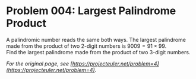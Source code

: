 # Problem 004: Largest Palindrome Product
  
A palindromic number reads the same both ways. The largest palindrome made from the product of two $2$-digit numbers is $9009 = 91 \times 99$.  
Find the largest palindrome made from the product of two $3$-digit numbers.  

*For the original page, see [https://projecteuler.net/problem=4](https://projecteuler.net/problem=4).*
